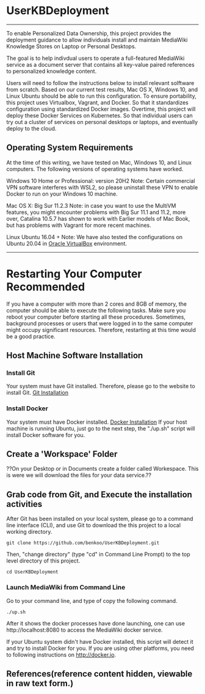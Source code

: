 # UserKBDeployment

----

To enable Personalized Data Ownership, this project provides the deployment guidance to 
allow individuals install and maintain MediaWiki Knowledge Stores on Laptop or Personal Desktops.

The goal is to help indivdual users to operate a full-featured MediaWiki service as a document 
server that contains all key-value paired references to personalized knowledge content.

Users will need to follow the instructions below to install relevant solftware from scratch. Based on 
our current test results, Mac OS X, Windows 10, and Linux Ubuntu should be able to run this configuration. 
To ensure portability, this project uses Virtualbox, Vagrant, and Docker. So that it standardizes configuration 
using standardized Docker images. Overtime, this project will deploy these Docker Services on Kubernetes. So
that individual users can try out a cluster of services on personal desktops or laptops, and eventually deploy 
to the cloud. 

## Operating System Requirements
At the time of this writing, we have tested on Mac, Windows 10, and Linux computers. The following versions
of operating systems have worked. 

 Windows 10 Home or Professional: version 20H2
  Note: Certain commercial VPN software interferes with WSL2, so please uninstall these VPN to enable Docker to run on your Windows 10 machine.
 
 Mac OS X: Big Sur 11.2.3 Note: in case you want to use the MultiVM features, you might encounter problems with Big Sur 11.1 and 11.2, more over, Catalina 10.5.7 has shown to work with Earlier models of Mac Book, but has problems with Vagrant for more recent machines.
 
 Linux Ubuntu 16.04 + Note: We have also tested the configurations on Ubuntu 20.04 in [Oracle VirtualBox] environment.

----

# Restarting Your Computer Recommended
If you have a computer with more than 2 cores and 8GB of memory, the computer should be able to execute 
the following tasks. Make sure you reboot your computer before starting all these procedures. Sometimes,
background processes or users that were logged in to the same computer might occupy significant resources. 
Therefore, restarting at this time would be a good practice.

## Host Machine Software Installation 


### Install Git

Your system must have Git installed. Therefore, please go to the website to install Git.
[Git Installation]


### Install Docker

Your system must have Docker installed. [Docker Installation]
If your host machine is running Ubuntu, just go to the next step, the "./up.sh" script will install Docker software for you.

## Create a 'Workspace' Folder 
??On your Desktop or in Documents create a folder called Workespace. This is were we will download the files for your data service.??

## Grab code from Git, and Execute the installation activities
After Git has been installed on your local system, please go to a command line interface (CLI), and use Git 
to download the this project to a local working directory.

```
git clone https://github.com/benkoo/UserKBDeployment.git
```

Then, "change directory" (type "cd" in Command Line Prompt) to the top level directory of this project. 


```
cd UserKBDeployment
```

### Launch MediaWiki from Command Line

Go to your command line, and type of copy the following command.

```
./up.sh
```
After it shows the docker processes have done launching, one can use http://localhost:8080 to access the MediaWiki docker service.

If your Ubuntu system didn't have Docker installed, this script will detect it and try to install Docker for you. If you are using other platforms, you need to following instructions on http://docker.io.


## References(reference content hidden, viewable in raw text form.)
[Docker Installation]: https://docs.docker.com/get-started/
[Git Installation]: https://git-scm.com/book/en/v2/Getting-Started-Installing-Git
[Docker environment]: https://docs.docker.com/engine
[Oracle VirtualBox]: https://www.virtualbox.org
[Rebooting Windows into BIOS/UEFI]:https://2nwiki.2n.cz/pages/viewpage.action?pageId=75202968
[Ask Ubuntu's Answer on End of Line problems]:https://askubuntu.com/questions/966488/how-do-i-fix-r-command-not-found-errors-running-bash-scripts-in-wsl

